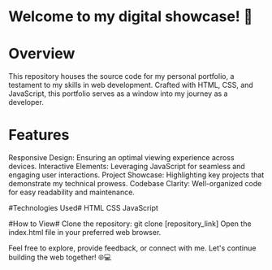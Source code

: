 # Welcome to my digital showcase!  🚀 #

# Overview #
This repository houses the source code for my personal portfolio, a testament to my skills in web development. Crafted with HTML, CSS, and JavaScript, this portfolio serves as a window into my journey as a developer.

# Features #
Responsive Design: Ensuring an optimal viewing experience across devices.
Interactive Elements: Leveraging JavaScript for seamless and engaging user interactions.
Project Showcase: Highlighting key projects that demonstrate my technical prowess.
Codebase Clarity: Well-organized code for easy readability and maintenance.

#Technologies Used#
HTML
CSS
JavaScript

#How to View#
Clone the repository: git clone [repository_link]
Open the index.html file in your preferred web browser.

Feel free to explore, provide feedback, or connect with me. Let's continue building the web together! 🌐💻
